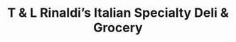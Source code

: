 ---
title: "T & L Rinaldi’s Italian Specialty Deli & Grocery"
url: /belleville/t-and-l-rinaldis-italian-specialty-deli-and-grocery/
shop: deli
---